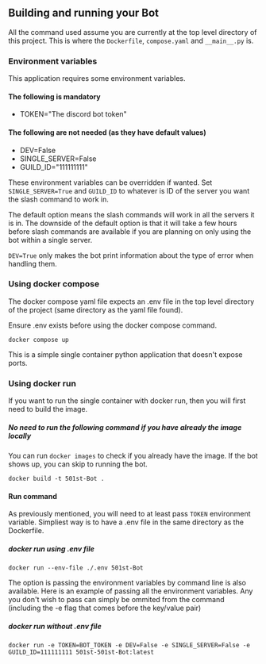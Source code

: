 ## Building and running your Bot

All the command used assume you are currently at the top level directory of this project. This is where the `Dockerfile`, `compose.yaml` and `__main__.py` is.

### Environment variables
This application requires some environment variables.

#### The following is mandatory
- TOKEN="The discord bot token"

#### The following are not needed (as they have default values)
- DEV=False
- SINGLE_SERVER=False
- GUILD_ID="111111111"

These environment variables can be overridden if wanted.
Set `SINGLE_SERVER=True` and `GUILD_ID` to whatever is ID of the server you want the slash command to work in.

The default option means the slash commands will work in all the servers it is in.
The downside of the default option is that it will take a few hours before slash commands are available 
if you are planning on only using the bot within a single server.

`DEV=True` only makes the bot print information about the type of error when handling them.

### Using docker compose

The docker compose yaml file expects an .env file in the top level directory of the project (same directory as the yaml file found).

Ensure .env exists before using the docker compose command.

`docker compose up`

This is a simple single container python application that doesn't expose ports.

### Using docker run

If you want to run the single container with docker run, then you will first need to build the image.

##### No need to run the following command if you have already the image locally

You can run `docker images` to check if you already have the image. If the bot shows up, you can skip to running the bot.

`docker build -t 501st-Bot .`

#### Run command
As previously mentioned, you will need to at least pass `TOKEN` environment variable. Simpliest way is to have a .env file in the same directory as the Dockerfile.

##### docker run using .env file
`docker run --env-file ./.env 501st-Bot`

The option is passing the environment variables by command line is also available. 
Here is an example of passing all the environment variables. Any you don't wish to pass can simply be ommited from the command (including the -e flag that comes before the key/value pair)

##### docker run without .env file
`docker run -e TOKEN=BOT_TOKEN -e DEV=False -e SINGLE_SERVER=False -e GUILD_ID=111111111 501st-501st-Bot:latest`
